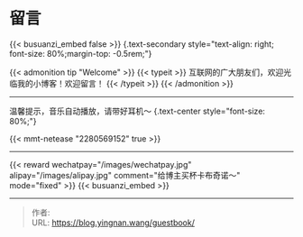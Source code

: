 # 留言


{{&lt; busuanzi_embed false &gt;}}
{.text-secondary style=&#34;text-align: right; font-size: 80%;margin-top: -0.5rem;&#34;}

{{&lt; admonition tip &#34;Welcome&#34; &gt;}}
{{&lt; typeit &gt;}}
互联网的广大朋友们，欢迎光临我的小博客！欢迎留言！
{{&lt; /typeit &gt;}}
{{&lt; /admonition &gt;}}

---

温馨提示，音乐自动播放，请带好耳机～
{.text-center style=&#34;font-size: 80%;&#34;}

{{&lt; mmt-netease &#34;2280569152&#34; true &gt;}}

---

{{&lt; reward wechatpay=&#34;/images/wechatpay.jpg&#34; alipay=&#34;/images/alipay.jpg&#34; comment=&#34;给博主买杯卡布奇诺～&#34; mode=&#34;fixed&#34; &gt;}}
{{&lt; busuanzi_embed &gt;}}


---

> 作者:   
> URL: https://blog.yingnan.wang/guestbook/  

